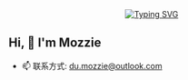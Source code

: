 <div align="center">
  <a href="https://blog.sunguoqi.com/">
    <img src="https://readme-typing-svg.demolab.com?font=Fira+Code&pause=1000&color=024EF7&width=435&lines=唯有热爱能抵漫长岁月！&center=true&size=27" alt="Typing SVG" />
  </a>
</div>

## Hi, 👋 I'm Mozzie

- 📫 联系方式: du.mozzie@outlook.com